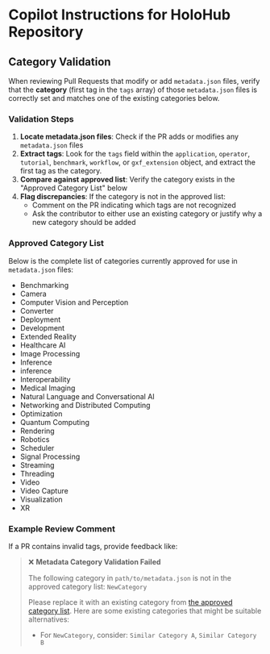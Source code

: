 # Copilot Instructions for HoloHub Repository

## Category Validation

When reviewing Pull Requests that modify or add `metadata.json` files, verify that the **category** (first tag in the `tags` array) of those `metadata.json` files is correctly set and matches one of the existing categories below.

### Validation Steps

1. **Locate metadata.json files**: Check if the PR adds or modifies any `metadata.json` files
2. **Extract tags**: Look for the `tags` field within the `application`, `operator`, `tutorial`, `benchmark`, `workflow`, or `gxf_extension` object, and extract the first tag as the category.
3. **Compare against approved list**: Verify the category exists in the "Approved Category List" below
4. **Flag discrepancies**: If the category is not in the approved list:
   - Comment on the PR indicating which tags are not recognized
   - Ask the contributor to either use an existing category or justify why a new category should be added

### Approved Category List

Below is the complete list of categories currently approved for use in `metadata.json` files:

- Benchmarking
- Camera
- Computer Vision and Perception
- Converter
- Deployment
- Development
- Extended Reality
- Healthcare AI
- Image Processing
- Inference
- inference
- Interoperability
- Medical Imaging
- Natural Language and Conversational AI
- Networking and Distributed Computing
- Optimization
- Quantum Computing
- Rendering
- Robotics
- Scheduler
- Signal Processing
- Streaming
- Threading
- Video
- Video Capture
- Visualization
- XR

### Example Review Comment

If a PR contains invalid tags, provide feedback like:

> ❌ **Metadata Category Validation Failed**
>
> The following category in `path/to/metadata.json` is not in the approved category list: `NewCategory`
>
> Please replace it with an existing category from [the approved category list](.github/copilot-instructions.md#approved-category-list). Here are some existing categories that might be suitable alternatives:
>
> - For `NewCategory`, consider: `Similar Category A`, `Similar Category B`
